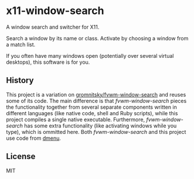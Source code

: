 # x11-window-search

A window search and switcher for X11. 

Search a window by its name or class. Activate by choosing a window from
a match list.

If you often have many windows open (potentially over several virtual
desktops), this software is for you.

## History

This project is a variation on
[gromnitsky/fvwm-window-search](https://github.com/gromnitsky/fvwm-window-search)
and reuses some of its code. The main difference is that
*fvwm-window-search* pieces the functionality together from several
separate components written in different languages (like native code,
shell and Ruby scripts), while this project compiles a single native
executable. Furthermore, *fvwm-window-search* has some extra
functionality (like activating windows while you type), which is
ommitted here. Both *fvwm-window-search* and this project use code from
[dmenu](https://tools.suckless.org/dmenu/).

## License

MIT
